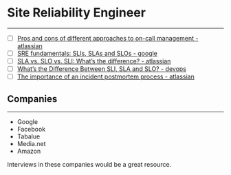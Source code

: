 # Site Reliability Engineer
---

- [ ] [Pros and cons of different approaches to on-call management - atlassian](https://www.atlassian.com/incident-management/on-call)
- [ ] [SRE fundamentals: SLIs, SLAs and SLOs - google](https://cloud.google.com/blog/products/devops-sre/sre-fundamentals-slis-slas-and-slos)
- [ ] [SLA vs. SLO vs. SLI: What’s the difference? - atlassian](https://www.atlassian.com/incident-management/kpis/sla-vs-slo-vs-sli)
- [ ] [What’s the Difference Between SLI, SLA and SLO? - devops](https://devops.com/whats-the-difference-between-sli-sla-and-slo/)
- [ ] [The importance of an incident postmortem process - atlassian](https://www.atlassian.com/incident-management/postmortem)

## Companies
---
- Google
- Facebook
- Tabalue
- Media.net
- Amazon

Interviews in these companies would be a great resource.
